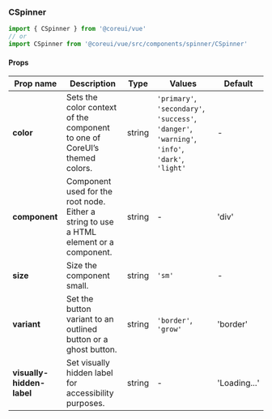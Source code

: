 ### CSpinner

```jsx
import { CSpinner } from '@coreui/vue'
// or
import CSpinner from '@coreui/vue/src/components/spinner/CSpinner'
```

#### Props

| Prop name                 | Description                                                                             | Type   | Values                                                                                          | Default      |
| ------------------------- | --------------------------------------------------------------------------------------- | ------ | ----------------------------------------------------------------------------------------------- | ------------ |
| **color**                 | Sets the color context of the component to one of CoreUI’s themed colors.               | string | `'primary'`, `'secondary'`, `'success'`, `'danger'`, `'warning'`, `'info'`, `'dark'`, `'light'` | -            |
| **component**             | Component used for the root node. Either a string to use a HTML element or a component. | string | -                                                                                               | 'div'        |
| **size**                  | Size the component small.                                                               | string | `'sm'`                                                                                          | -            |
| **variant**               | Set the button variant to an outlined button or a ghost button.                         | string | `'border'`, `'grow'`                                                                            | 'border'     |
| **visually-hidden-label** | Set visually hidden label for accessibility purposes.                                   | string | -                                                                                               | 'Loading...' |
